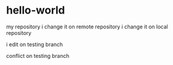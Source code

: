 # hello-world
my repository
i change it on remote repository
i change it on local repository


i edit on testing branch

conflict on testing branch